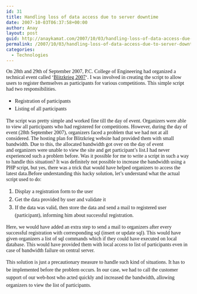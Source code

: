 ```yaml
---
id: 31
title: Handling loss of data access due to server downtime
date: 2007-10-03T06:37:58+00:00
author: Anay
layout: post
guid: http://anaykamat.com/2007/10/03/handling-loss-of-data-access-due-to-server-downtime/
permalink: /2007/10/03/handling-loss-of-data-access-due-to-server-downtime/
categories:
  - Technologies
---
```

<span style="font-family: Georgia">On 28th and 29th of September 2007, P.C. College of Engineering had organized a technical event called &#8216;<a target="_blank" href="http://blitzkrieg.in" title="Blitzkrieg">Blitzkrieg 2007</a>&#8216;. I was involved in creating the script to allow users to register themselves as participants for various competitions. This simple script had two responsibilities.</span>
<!-- more -->
<ul type="disc">
  <li style="margin: 0in 0in 0pt; line-height: 15.6pt; tab-stops: list .5in" class="MsoNormal">
    <span style="font-family: Georgia">Registration of participants</span>
  </li>
  <li style="margin: 0in 0in 0pt; line-height: 15.6pt; tab-stops: list .5in" class="MsoNormal">
    <span style="font-family: Georgia">Listing of all participants</span>
  </li>
</ul>

<span style="font-family: Georgia">The script was pretty simple and worked fine till the day of event. Organizers were able to view all participants who had registered for competitions. However, during the day of event (</span><date Year="2007" Day="28" Month="9"><span style="font-family: Georgia">28th September 2007</span></date><span style="font-family: Georgia">), organizers faced a problem that we had not at all considered. The hosting plan for Blitzkrieg website had provided them with small bandwidth. Due to this, the allocated bandwidth got over on the day of event and organizers were unable to view the site and get participant&#8217;s list.</span><span style="font-family: Georgia">I had never experienced such a problem before. Was it possible for me to write a script in such a way to handle this situation? It was definitely not possible to increase the bandwidth using a PHP script, but yes, there was a trick that would have helped organizers to access the latest data.</span><span style="font-family: Georgia">Before understanding this hacky solution, let’s understand what the actual script used to do:</span>

<ol type="1">
  <li style="margin: 0in 0in 0pt; line-height: 15.6pt; tab-stops: list .5in" class="MsoNormal">
    <span style="font-family: Georgia">Display a registration form to the user</span>
  </li>
  <li style="margin: 0in 0in 0pt; line-height: 15.6pt; tab-stops: list .5in" class="MsoNormal">
    <span style="font-family: Georgia">Get the data provided by user and validate it</span>
  </li>
  <li style="margin: 0in 0in 0pt; line-height: 15.6pt; tab-stops: list .5in" class="MsoNormal">
    <span style="font-family: Georgia">If the data was valid, then store the data and send a mail to registered user (participant), informing him about successful registration.</span>
  </li>
</ol>

<span style="font-family: Georgia">Here, we would have added an extra step to send a mail to organizers after every successful registration with corresponding sql (insert or update sql). This would have given organizers a list of sql commands which if they could have executed on local database. This would have provided them with local access to list of participants even in case of bandwidth failure on central server.</span>

<p style="line-height: 15.6pt">
  <span style="font-family: Georgia">This solution is just a precautionary measure to handle such kind of situations. It has to be implemented before the problem occurs. In our case, we had to call the customer support of our web-host who acted quickly and increased the bandwidth, allowing organizers to view the list of participants.</span>
</p>
